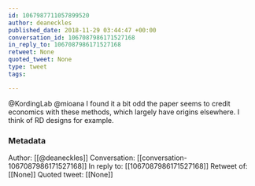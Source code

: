 ```yaml
---
id: 1067987711057899520
author: deaneckles
published_date: 2018-11-29 03:44:47 +00:00
conversation_id: 1067087986171527168
in_reply_to: 1067087986171527168
retweet: None
quoted_tweet: None
type: tweet
tags:

---
```


@KordingLab @mioana I found it a bit odd the paper seems to credit economics with these methods, which largely have origins elsewhere. I think of RD designs for example.

### Metadata

Author: [[@deaneckles]]
Conversation: [[conversation-1067087986171527168]]
In reply to: [[1067087986171527168]]
Retweet of: [[None]]
Quoted tweet: [[None]]
